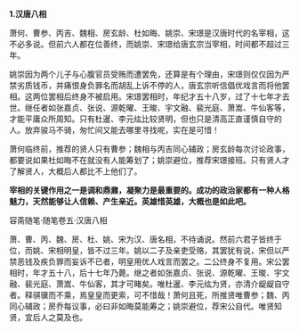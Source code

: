 **1.汉唐八相**

萧何、曹参、丙吉、魏相、房玄龄、杜如晦、姚崇、宋璟是汉唐时代的名宰相，这不必多说。但前六人都在位善终，而姚崇、宋璟给唐玄宗当宰相，时间都不超过三年。

姚崇因为两个儿子与心腹官员受贿而遭罢免，还算是有个理由，宋璟则仅仅因为严禁劣质钱币，并痛恨身负罪名而胡乱上诉不停的人，唐玄宗听信倡优戏言而将他罢相。这两位罢相后终身不被启用。宋璟罢相时，年纪才五十八岁，过了十七年才去世。继任者如张嘉贞、张说、源乾曜、王晙、宇文融、裴光庭、萧嵩、牛仙客等，才能平庸众所周知。只有杜暹、李元纮比较贤明，但也只是清高正直谨慎自守的人。放弃骏马不骑，匆忙间又能去哪里寻找呢，实在是可惜！

萧何临终前，推荐的贤人只有曹参；魏相与丙吉同心辅政；房玄龄每次讨论政事，都要说如果杜如晦不在就没有人能筹划了；姚崇避位，推荐宋璟接班。只有贤人才了解贤人，大概后人都比不上他们了。

**宰相的关键作用之一是调和鼎鼐，凝聚力是最重要的。成功的政治家都有一种人格魅力，天然能够让人信赖、产生亲近。英雄惜英雄，大概也是如此吧。**

容斋随笔·随笔卷五·汉唐八相

萧、曹、丙、魏、房、杜、姚、宋为汉、唐名相，不待诵说。然前六君子皆终于位，而姚、宋相明皇，皆不过三年。姚以二子及亲吏受赂，其罢犹有说，宋但以严禁恶钱及疾负罪而妄诉不已者，明皇用优人戏言而罢之。二公终身不复用。宋公罢相时，年才五十八，后十七年乃薨。继之者如张嘉贞、张说、源乾曜、王晙、宇文融、裴光庭、萧嵩、牛仙客，其才可睹矣。唯杜暹、李元纮为贤，亦清介龊龊自守者。释骐骥而不乘，焉皇皇而更索，可不惜哉！萧何且死，所推贤唯曹参；魏、丙同心辅政；房乔每议事，必曰非如晦莫能筹之；姚崇避位，荐宋公自代。唯贤知贤，宜后人之莫及也。
